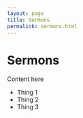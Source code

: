 ```yaml
---
layout: page
title: Sermons
permalink: sermons.html
---
```


# Sermons

Content here
- Thing 1
- Thing 2
- Thing 3
